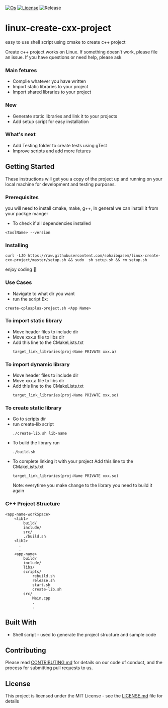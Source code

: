 [![Os](https://img.shields.io/badge/os-linux-green.svg?branch=master)](https://img.shields.io/badge/os-linux-green)
[![License](https://img.shields.io/github/license/sohaibqasem/linux-create-cxx-project)](https://img.shields.io/github/license/sohaibqasem/linux-create-cxx-project)
![Release](https://img.shields.io/github/v/release/sohaibqasem/linux-create-cxx-project?include_prereleases)


# linux-create-cxx-project
easy to use shell script using cmake to create c++ project


Create c++ project  works on Linux.
If something doesn’t work, please file an issue.
If you have questions or need help, please ask

### Main fetures
 * Complie whatever you have written
 * Import static libraries to your project
 * Import shared libraries to your project
 ### New
 * Generate static libraries and link it to your projects
 * Add setup script for easy installation
 ### What's next
 * Add Testing folder to create tests using gTest
 * Improve scripts and add more fetures

## Getting Started

These instructions will get you a copy of the project up and running on your local machine for development and testing purposes.


### Prerequisites

you will need to install cmake, make, g++, In general we can install it from your packge manger

* To check if all dependencies installed
```
<toolName> --version
```

### Installing
```
curl -LJO https://raw.githubusercontent.com/sohaibqasem/linux-create-cxx-project/master/setup.sh && sudo  sh setup.sh && rm setup.sh 
```

enjoy coding :rocket:

### Use Cases
* Navigate to what dir you want
* run the script 
Ex:
```
create-cplusplus-project.sh <App Name>
```


### To import static library
   * Move header files to include dir
   * Move xxx.a file to libs dir
   * Add this line to the CMakeLists.txt
      ```
      target_link_libraries(proj-Name PRIVATE xxx.a)
      ```

### To import dynamic library
   * Move header files to include dir
   * Move xxx.a file to libs dir
   * Add this line to the CMakeLists.txt
      ```
      target_link_libraries(proj-Name PRIVATE xxx.so)
      ```
     
### To create static library
   * Go to scripts dir
   * run create-lib script
     ```
     ./create-lib.sh lib-name
     ```
   * To build the library run
     ```
     ./build.sh
     ```
   * To complete linking it with your project Add this line to the CMakeLists.txt
     ```
     target_link_libraries(proj-Name PRIVATE xxx.so)
     ``` 
     Note: everytime you make change to the library you need to build it again
   
### C++ Project Structure
  ```
  <app-name-workSpace>
      <lib1>
          build/
          include/
          src/
          ./build.sh
      <lib2>
        .
        .
      <app-name>
          build/
          include/
          libs/
          scripts/
              rebuild.sh
              release.sh
              start.sh
              create-lib.sh
          src/
              Main.cpp
              .
              .
  ```
  
## Built With

* Shell script - used to generate the project structure and sample code

## Contributing

Please read [CONTRIBUTING.md](CONTRIBUTING.md) for details on our code of conduct, and the process for submitting pull requests to us.


## License

This project is licensed under the MIT License - see the [LICENSE.md](LICENSE) file for details

